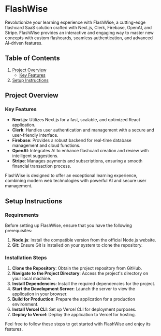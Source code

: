 # FlashWise

Revolutionize your learning experience with FlashWise, a cutting-edge flashcard SaaS solution crafted with Next.js, Clerk, Firebase, OpenAI, and Stripe. FlashWise provides an interactive and engaging way to master new concepts with custom flashcards, seamless authentication, and advanced AI-driven features.

## Table of Contents

1. [Project Overview](#project-overview)
   - [Key Features](#key-features)
2. [Setup Instructions](#setup-instructions)

## Project Overview

### Key Features

- **Next.js**: Utilizes Next.js for a fast, scalable, and optimized React application.
- **Clerk**: Handles user authentication and management with a secure and user-friendly interface.
- **Firebase**: Provides a robust backend for real-time database management and cloud functions.
- **OpenAI**: Integrates AI to enhance flashcard creation and review with intelligent suggestions.
- **Stripe**: Manages payments and subscriptions, ensuring a smooth financial transaction process.

FlashWise is designed to offer an exceptional learning experience, combining modern web technologies with powerful AI and secure user management.

## Setup Instructions

### Requirements

Before setting up FlashWise, ensure that you have the following prerequisites:

1. **Node.js**: Install the compatible version from the official Node.js website.
2. **Git**: Ensure Git is installed on your system to clone the repository.

### Installation Steps

1. **Clone the Repository**: Obtain the project repository from GitHub.
2. **Navigate to the Project Directory**: Access the project's directory on your local machine.
3. **Install Dependencies**: Install the required dependencies for the project.
4. **Start the Development Server**: Launch the server to view the application in your browser.
5. **Build for Production**: Prepare the application for a production environment.
6. **Install Vercel CLI**: Set up Vercel CLI for deployment purposes.
7. **Deploy to Vercel**: Deploy the application to Vercel for hosting.

Feel free to follow these steps to get started with FlashWise and enjoy its features.
